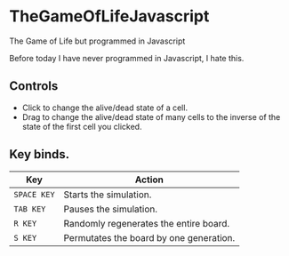 # TheGameOfLifeJavascript
 The Game of Life but programmed in Javascript

 Before today I have never programmed in Javascript, I hate this.

## Controls
 - Click to change the alive/dead state of a cell.
 - Drag to change the alive/dead state of many cells to the inverse of the state of the first cell you clicked.

## Key binds.
|Key|Action|
|--|--|
|`SPACE KEY`|Starts the simulation.|
|`TAB KEY`|Pauses the simulation.|
|`R KEY`|Randomly regenerates the entire board.|
|`S KEY`|Permutates the board by one generation.|
